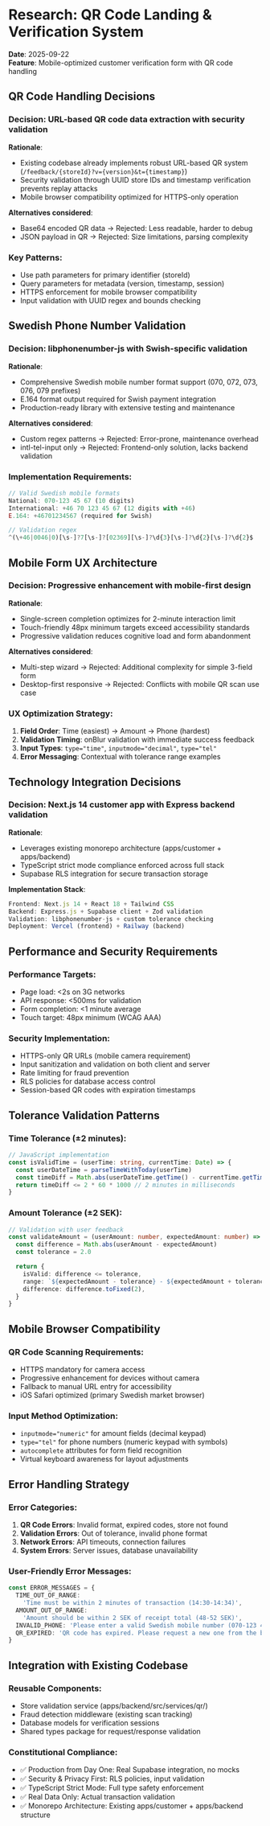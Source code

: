 # Research: QR Code Landing & Verification System

**Date**: 2025-09-22  
**Feature**: Mobile-optimized customer verification form with QR code handling

## QR Code Handling Decisions

### **Decision**: URL-based QR code data extraction with security validation

**Rationale**:

- Existing codebase already implements robust URL-based QR system
  (`/feedback/{storeId}?v={version}&t={timestamp}`)
- Security validation through UUID store IDs and timestamp verification prevents
  replay attacks
- Mobile browser compatibility optimized for HTTPS-only operation

**Alternatives considered**:

- Base64 encoded QR data → Rejected: Less readable, harder to debug
- JSON payload in QR → Rejected: Size limitations, parsing complexity

### **Key Patterns**:

- Use path parameters for primary identifier (storeId)
- Query parameters for metadata (version, timestamp, session)
- HTTPS enforcement for mobile browser compatibility
- Input validation with UUID regex and bounds checking

## Swedish Phone Number Validation

### **Decision**: libphonenumber-js with Swish-specific validation

**Rationale**:

- Comprehensive Swedish mobile number format support (070, 072, 073, 076, 079
  prefixes)
- E.164 format output required for Swish payment integration
- Production-ready library with extensive testing and maintenance

**Alternatives considered**:

- Custom regex patterns → Rejected: Error-prone, maintenance overhead
- intl-tel-input only → Rejected: Frontend-only solution, lacks backend
  validation

### **Implementation Requirements**:

```typescript
// Valid Swedish mobile formats
National: 070-123 45 67 (10 digits)
International: +46 70 123 45 67 (12 digits with +46)
E.164: +46701234567 (required for Swish)

// Validation regex
^(\+46|0046|0)[\s-]?7[\s-]?[02369][\s-]?\d{3}[\s-]?\d{2}[\s-]?\d{2}$
```

## Mobile Form UX Architecture

### **Decision**: Progressive enhancement with mobile-first design

**Rationale**:

- Single-screen completion optimizes for 2-minute interaction limit
- Touch-friendly 48px minimum targets exceed accessibility standards
- Progressive validation reduces cognitive load and form abandonment

**Alternatives considered**:

- Multi-step wizard → Rejected: Additional complexity for simple 3-field form
- Desktop-first responsive → Rejected: Conflicts with mobile QR scan use case

### **UX Optimization Strategy**:

1. **Field Order**: Time (easiest) → Amount → Phone (hardest)
2. **Validation Timing**: onBlur validation with immediate success feedback
3. **Input Types**: `type="time"`, `inputmode="decimal"`, `type="tel"`
4. **Error Messaging**: Contextual with tolerance range examples

## Technology Integration Decisions

### **Decision**: Next.js 14 customer app with Express backend validation

**Rationale**:

- Leverages existing monorepo architecture (apps/customer + apps/backend)
- TypeScript strict mode compliance enforced across full stack
- Supabase RLS integration for secure transaction storage

**Implementation Stack**:

```typescript
Frontend: Next.js 14 + React 18 + Tailwind CSS
Backend: Express.js + Supabase client + Zod validation
Validation: libphonenumber-js + custom tolerance checking
Deployment: Vercel (frontend) + Railway (backend)
```

## Performance and Security Requirements

### **Performance Targets**:

- Page load: <2s on 3G networks
- API response: <500ms for validation
- Form completion: <1 minute average
- Touch target: 48px minimum (WCAG AAA)

### **Security Implementation**:

- HTTPS-only QR URLs (mobile camera requirement)
- Input sanitization and validation on both client and server
- Rate limiting for fraud prevention
- RLS policies for database access control
- Session-based QR codes with expiration timestamps

## Tolerance Validation Patterns

### **Time Tolerance (±2 minutes)**:

```typescript
// JavaScript implementation
const isValidTime = (userTime: string, currentTime: Date) => {
  const userDateTime = parseTimeWithToday(userTime)
  const timeDiff = Math.abs(userDateTime.getTime() - currentTime.getTime())
  return timeDiff <= 2 * 60 * 1000 // 2 minutes in milliseconds
}
```

### **Amount Tolerance (±2 SEK)**:

```typescript
// Validation with user feedback
const validateAmount = (userAmount: number, expectedAmount: number) => {
  const difference = Math.abs(userAmount - expectedAmount)
  const tolerance = 2.0

  return {
    isValid: difference <= tolerance,
    range: `${expectedAmount - tolerance} - ${expectedAmount + tolerance} SEK`,
    difference: difference.toFixed(2),
  }
}
```

## Mobile Browser Compatibility

### **QR Code Scanning Requirements**:

- HTTPS mandatory for camera access
- Progressive enhancement for devices without camera
- Fallback to manual URL entry for accessibility
- iOS Safari optimized (primary Swedish market browser)

### **Input Method Optimization**:

- `inputmode="numeric"` for amount fields (decimal keypad)
- `type="tel"` for phone numbers (numeric keypad with symbols)
- `autocomplete` attributes for form field recognition
- Virtual keyboard awareness for layout adjustments

## Error Handling Strategy

### **Error Categories**:

1. **QR Code Errors**: Invalid format, expired codes, store not found
2. **Validation Errors**: Out of tolerance, invalid phone format
3. **Network Errors**: API timeouts, connection failures
4. **System Errors**: Server issues, database unavailability

### **User-Friendly Error Messages**:

```typescript
const ERROR_MESSAGES = {
  TIME_OUT_OF_RANGE:
    'Time must be within 2 minutes of transaction (14:30-14:34)',
  AMOUNT_OUT_OF_RANGE:
    'Amount should be within 2 SEK of receipt total (48-52 SEK)',
  INVALID_PHONE: 'Please enter a valid Swedish mobile number (070-123 45 67)',
  QR_EXPIRED: 'QR code has expired. Please request a new one from the business',
}
```

## Integration with Existing Codebase

### **Reusable Components**:

- Store validation service (apps/backend/src/services/qr/)
- Fraud detection middleware (existing scan tracking)
- Database models for verification sessions
- Shared types package for request/response validation

### **Constitutional Compliance**:

- ✅ Production from Day One: Real Supabase integration, no mocks
- ✅ Security & Privacy First: RLS policies, input validation
- ✅ TypeScript Strict Mode: Full type safety enforcement
- ✅ Real Data Only: Actual transaction validation
- ✅ Monorepo Architecture: Existing apps/customer + apps/backend structure
